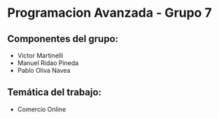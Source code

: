 # Programacion Avanzada - Grupo 7

## Componentes del grupo:
* Victor Martinelli
* Manuel Ridao Pineda
* Pablo Oliva Navea

## Temática del trabajo:
* Comercio Online
